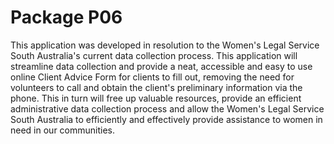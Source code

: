 # Package P06
This application was developed in resolution to the Women's Legal Service South Australia's current data collection process. This application will streamline data collection and provide a neat, accessible and easy to use online Client Advice Form for clients to fill out, removing the need for volunteers to call and obtain the client's preliminary information via the phone. This in turn will free up valuable resources, provide an efficient administrative data collection process and allow the Women's Legal Service South Australia to efficiently and effectively provide assistance to women in need in our communities. 